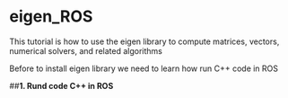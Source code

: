 # eigen_ROS
This tutorial is how to use the eigen library to compute matrices, vectors, numerical solvers, and related algorithms

Before to install eigen library we need to learn how run C++ code in ROS

##**1. Rund code C++ in ROS**
